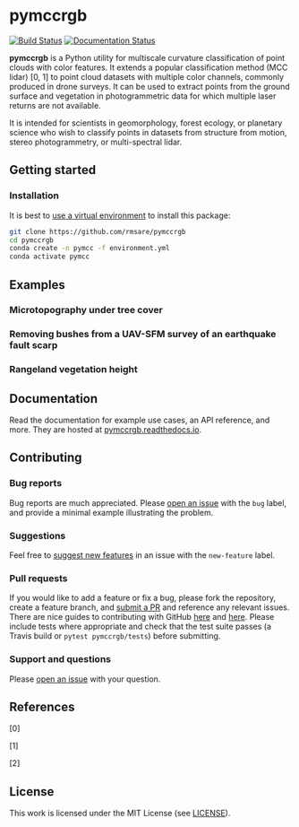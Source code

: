 # pymccrgb

[![Build Status](https://travis-ci.com/rmsare/pymccrgb.svg?branch=master)](https://travis-ci.com/rmsare/pymccrgb)
[![Documentation Status](https://readthedocs.org/projects/pymccrgb/badge/?version=latest)](https://pymccrgb.readthedocs.io/en/latest/?badge=latest)

**pymccrgb** is a Python utility for multiscale curvature classification of
point clouds with color features. It extends a popular classification method
(MCC lidar) [0, 1] to point cloud datasets with multiple color channels,
commonly produced in drone surveys. It can be used to extract points from the
ground surface and vegetation in photogrammetric data for which multiple laser
returns are not available.

It is intended for scientists in geomorphology, forest ecology, or planetary science
who wish to classify points in datasets from structure from motion,
stereo photogrammetry, or multi-spectral lidar.

## Getting started

### Installation

It is best to [use a virtual environment](https://docs.conda.io/projects/conda/en/latest/user-guide/tasks/manage-environments.html) to install this package:

```bash
git clone https://github.com/rmsare/pymccrgb
cd pymccrgb
conda create -n pymcc -f environment.yml
conda activate pymcc
```

## Examples

### Microtopography under tree cover

### Removing bushes from a UAV-SFM survey of an earthquake fault scarp

### Rangeland vegetation height

## Documentation

Read the documentation for example use cases, an API reference, and more. They
are hosted at [pymccrgb.readthedocs.io](https://pymccrgb.readthedocs.io).

## Contributing

### Bug reports

Bug reports are much appreciated. Please [open an issue](https://github.com/rmsare/pymccrgb/issues/new) with the `bug` label,
and provide a minimal example illustrating the problem.

### Suggestions

Feel free to [suggest new features](https://github.com/rmsare/pymccrgb/issues/new) in an issue with the `new-feature` label.

### Pull requests

If you would like to add a feature or fix a bug, please fork the repository, create a feature branch, and [submit a PR](https://github.com/rmsare/pymccrgb/compare) and reference any relevant issues. There are nice guides to contributing with GitHub [here](https://akrabat.com/the-beginners-guide-to-contributing-to-a-github-project/) and [here](https://yourfirstpr.github.io/). Please include tests where appropriate and check that the test suite passes (a Travis build or `pytest pymccrgb/tests`) before submitting.


### Support and questions

Please [open an issue](https://github.com/rmsare/pymccrgb/issues/new) with your question.

## References
[0]  

[1] 

[2] 

## License
This work is licensed under the MIT License (see [LICENSE](LICENSE)).

